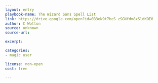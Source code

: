 ```yaml
---
layout: entry
playbook-name: The Wizard Sans Spell List
link: https://drive.google.com/open?id=0B3eN9t7beS_zSGNfdm8xSldKOE0
author: C Wotton
source: unknown
source-url:

excerpt:

categories:
- magic user

license: non-open
cost: free

---
```

